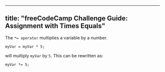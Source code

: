 
---
title: "freeCodeCamp Challenge Guide: Assignment with Times Equals"
---

The `*= operator` multiplies a variable by a number.

    myVar = myVar * 5;

will multiply `myVar` by `5`. This can be rewritten as:

    myVar *= 5;
